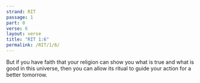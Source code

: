 ```yaml
---
strand: RIT
passage: 1
part: 0
verse: 6
layout: verse
title: "RIT 1:6"
permalink: /RIT/1/6/
---
```

But if you have faith that your religion can show you what is true and what is good in this universe, then you can allow its ritual to guide your action for a better tomorrow.
